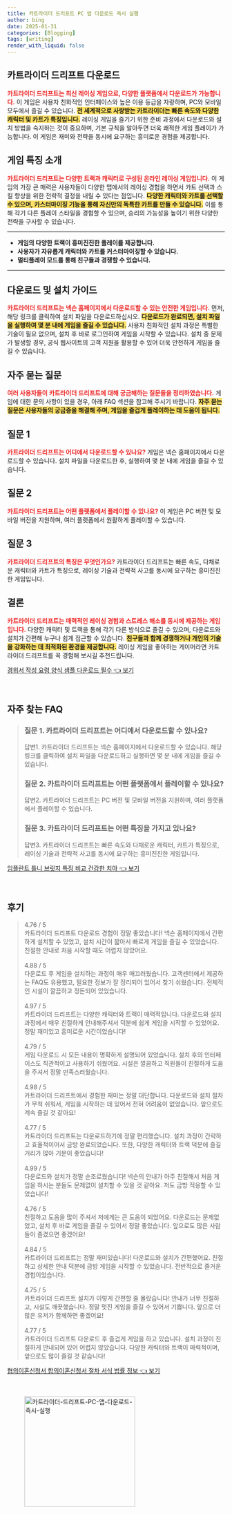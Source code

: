 ```yaml
---
title: 카트라이더 드리프트 PC 앱 다운로드 즉시 실행
author: bing
date: 2025-01-31
categories: [Blogging]
tags: [writing]
render_with_liquid: false
---
```



<h2 id='카트라이더 드리프트 다운로드'>카트라이더 드리프트 다운로드</h2>

<p><b><span style="color: #ee2323;">카트라이더 드리프트는 최신 레이싱 게임으로, 다양한 플랫폼에서 다운로드가 가능합니다.</span></b> 이 게임은 사용자 친화적인 인터페이스와 높은 이용 등급을 자랑하며, PC와 모바일 모두에서 즐길 수 있습니다. <b><span style="background-color: #ffe066;">전 세계적으로 사랑받는 카트라이더는 빠른 속도와 다양한 캐릭터 및 카트가 특징입니다.</span></b> 레이싱 게임을 즐기기 위한 준비 과정에서 다운로드와 설치 방법을 숙지하는 것이 중요하며, 기본 규칙을 알아두면 더욱 쾌적한 게임 플레이가 가능합니다. 이 게임은 재미와 전략을 동시에 요구하는 흥미로운 경험을 제공합니다.</p>

<h2 id='게임 특징 소개'>게임 특징 소개</h2>

<p><b><span style="color: #ee2323;">카트라이더 드리프트는 다양한 트랙과 캐릭터로 구성된 온라인 레이싱 게임입니다.</span></b> 이 게임의 가장 큰 매력은 사용자들이 다양한 맵에서의 레이싱 경험을 하면서 카트 선택과 스킬 향상을 위한 전략적 결정을 내릴 수 있다는 점입니다. <b><span style="background-color: #ffe066;">다양한 캐릭터와 카트를 선택할 수 있으며, 카스터마이징 기능을 통해 자신만의 독특한 카트를 만들 수 있습니다.</span></b> 이를 통해 각기 다른 플레이 스타일을 경험할 수 있으며, 승리의 가능성을 높이기 위한 다양한 전략을 구사할 수 있습니다.</p>

<hr />

<ul>
    <li><b>게임의 다양한 트랙이 흥미진진한 플레이를 제공합니다.</b></li>
    <li><b>사용자가 자유롭게 캐릭터와 카트를 커스터마이징할 수 있습니다.</b></li>
    <li><b>멀티플레이 모드를 통해 친구들과 경쟁할 수 있습니다.</b></li>
</ul>

<hr />

<h2 id='다운로드 및 설치 가이드'>다운로드 및 설치 가이드</h2>

<p><b><span style="color: #ee2323;">카트라이더 드리프트는 넥슨 홈페이지에서 다운로드할 수 있는 안전한 게임입니다.</span></b> 먼저, 해당 링크를 클릭하여 설치 파일을 다운로드하십시오. <b><span style="background-color: #ffe066;">다운로드가 완료되면, 설치 파일을 실행하여 몇 분 내에 게임을 즐길 수 있습니다.</span></b> 사용자 친화적인 설치 과정은 특별한 기술이 필요 없으며, 설치 후 바로 로그인하여 게임을 시작할 수 있습니다. 설치 중 문제가 발생할 경우, 공식 웹사이트의 고객 지원을 활용할 수 있어 더욱 안전하게 게임을 즐길 수 있습니다.</p>

<h2 id='자주 묻는 질문'>자주 묻는 질문</h2>

<p><b><span style="color: #ee2323;">여러 사용자들이 카트라이더 드리프트에 대해 궁금해하는 질문들을 정리하였습니다.</span></b> 게임에 대한 문의 사항이 있을 경우, 아래 FAQ 섹션을 참고해 주시기 바랍니다. <b><span style="background-color: #ffe066;">자주 묻는 질문은 사용자들의 궁금증을 해결해 주며, 게임을 즐겁게 플레이하는 데 도움이 됩니다.</span></b></p>

<h2 id='질문 1'>질문 1</h2>

<p><b><span style="color: #ee2323;">카트라이더 드리프트는 어디에서 다운로드할 수 있나요?</span></b> 게임은 넥슨 홈페이지에서 다운로드할 수 있습니다. 설치 파일을 다운로드한 후, 실행하여 몇 분 내에 게임을 즐길 수 있습니다.</p>

<h2 id='질문 2'>질문 2</h2>

<p><b><span style="color: #ee2323;">카트라이더 드리프트는 어떤 플랫폼에서 플레이할 수 있나요?</span></b> 이 게임은 PC 버전 및 모바일 버전을 지원하며, 여러 플랫폼에서 원활하게 플레이할 수 있습니다.</p>

<h2 id='질문 3'>질문 3</h2>

<p><b><span style="color: #ee2323;">카트라이더 드리프트의 특징은 무엇인가요?</span></b> 카트라이더 드리프트는 빠른 속도, 다채로운 캐릭터와 카트가 특징으로, 레이싱 기술과 전략적 사고를 동시에 요구하는 흥미진진한 게임입니다.</p>

<h2 id='결론'>결론</h2>

<p><b><span style="color: #ee2323;">카트라이더 드리프트는 매력적인 레이싱 경험과 스트레스 해소를 동시에 제공하는 게임입니다.</span></b> 다양한 캐릭터 및 트랙을 통해 각기 다른 방식으로 즐길 수 있으며, 다운로드와 설치가 간편해 누구나 쉽게 접근할 수 있습니다. <b><span style="background-color: #ffe066;">친구들과 함께 경쟁하거나 개인의 기술을 강화하는 데 최적화된 환경을 제공합니다.</span></b> 레이싱 게임을 좋아하는 게이머라면 카트라이더 드리프트를 꼭 경험해 보시길 추천드립니다.</p>


<p><a class="click-button" title="경위서 작성 요령 양식 샘플 다운로드 필수" href="https://24nara.github.io/posts/%EA%B2%BD%EC%9C%84%EC%84%9C-%EC%9E%91%EC%84%B1-%EC%9A%94%EB%A0%B9-%EC%96%91%EC%8B%9D-%EC%83%98%ED%94%8C-%EB%8B%A4%EC%9A%B4%EB%A1%9C%EB%93%9C-%ED%95%84%EC%88%98/" rel="dofollow">경위서 작성 요령 양식 샘플 다운로드 필수 👈 보기</a></p><br>
<h2 id='자주_찾는_FAQ'>자주 찾는 FAQ</h2>
<div itemscope="" itemtype="https://schema.org/FAQPage"> 
<blockquote> 
<div itemscope="" itemprop="mainEntity" itemtype="https://schema.org/Question"> 
<h3 itemprop="name">질문 1. 카트라이더 드리프트는 어디에서 다운로드할 수 있나요?</h3> 
<div itemscope="" itemprop="acceptedAnswer" itemtype="https://schema.org/Answer"> 
<span itemprop="text"> 
<p>답변1. 카트라이더 드리프트는 넥슨 홈페이지에서 다운로드할 수 있습니다. 해당 링크를 클릭하여 설치 파일을 다운로드하고 실행하면 몇 분 내에 게임을 즐길 수 있습니다.</p> 
</span> 
</div> 
</div> 
<div itemscope="" itemprop="mainEntity" itemtype="https://schema.org/Question"> 
<h3 itemprop="name">질문 2. 카트라이더 드리프트는 어떤 플랫폼에서 플레이할 수 있나요?</h3> 
<div itemscope="" itemprop="acceptedAnswer" itemtype="https://schema.org/Answer"> 
<span itemprop="text"> 
<p>답변2. 카트라이더 드리프트는 PC 버전 및 모바일 버전을 지원하며, 여러 플랫폼에서 플레이할 수 있습니다.</p> 
</span> 
</div> 
</div> 
<div itemscope="" itemprop="mainEntity" itemtype="https://schema.org/Question"> 
<h3 itemprop="name">질문 3. 카트라이더 드리프트는 어떤 특징을 가지고 있나요?</h3> 
<div itemscope="" itemprop="acceptedAnswer" itemtype="https://schema.org/Answer"> 
<span itemprop="text"> 
<p>답변3. 카트라이더 드리프트는 빠른 속도와 다채로운 캐릭터, 카트가 특징으로, 레이싱 기술과 전략적 사고를 동시에 요구하는 흥미진진한 게임입니다.</p> 
</span> 
</div> 
</div> 
</blockquote> 
</div>
<p><a class="click-button" title="임플란트 틀니 브릿지 특징 비교 건강한 치아" href="https://24nara.github.io/posts/%EC%9E%84%ED%94%8C%EB%9E%80%ED%8A%B8-%ED%8B%80%EB%8B%88-%EB%B8%8C%EB%A6%BF%EC%A7%80-%ED%8A%B9%EC%A7%95-%EB%B9%84%EA%B5%90-%EA%B1%B4%EA%B0%95%ED%95%9C-%EC%B9%98%EC%95%84/" rel="dofollow">임플란트 틀니 브릿지 특징 비교 건강한 치아 👈 보기</a></p><br>
<h2 id='후기'>후기</h2>
<div itemscope itemtype="https://schema.org/Product">
  <blockquote>
  <div itemprop="review" itemscope itemtype="https://schema.org/Review">
      <div itemprop="reviewRating" itemscope itemtype="https://schema.org/Rating"> <span itemprop="ratingValue">4.76</span> / <span itemprop="bestRating">5</span> </div>
      <span itemprop="reviewBody">카트라이더 드리프트 다운로드 경험이 정말 좋았습니다! 넥슨 홈페이지에서 간편하게 설치할 수 있었고, 설치 시간이 짧아서 빠르게 게임을 즐길 수 있었습니다. 친절한 안내로 처음 시작할 때도 어렵지 않았어요.</span>
  </div>
  <br>
  <div itemprop="review" itemscope itemtype="https://schema.org/Review">
      <div itemprop="reviewRating" itemscope itemtype="https://schema.org/Rating"> <span itemprop="ratingValue">4.88</span> / <span itemprop="bestRating">5</span> </div>
      <span itemprop="reviewBody">다운로드 후 게임을 설치하는 과정이 매우 매끄러웠습니다. 고객센터에서 제공하는 FAQ도 유용했고, 필요한 정보가 잘 정리되어 있어서 찾기 쉬웠습니다. 전체적인 시설이 깔끔하고 정돈되어 있었습니다.</span>
  </div>
  <br>
  <div itemprop="review" itemscope itemtype="https://schema.org/Review">
      <div itemprop="reviewRating" itemscope itemtype="https://schema.org/Rating"> <span itemprop="ratingValue">4.97</span> / <span itemprop="bestRating">5</span> </div>
      <span itemprop="reviewBody">카트라이더 드리프트는 다양한 캐릭터와 트랙이 매력적입니다. 다운로드와 설치 과정에서 매우 친절하게 안내해주셔서 덕분에 쉽게 게임을 시작할 수 있었어요. 정말 재미있고 흥미로운 시간이었습니다!</span>
  </div>
  <br>
  <div itemprop="review" itemscope itemtype="https://schema.org/Review">
      <div itemprop="reviewRating" itemscope itemtype="https://schema.org/Rating"> <span itemprop="ratingValue">4.79</span> / <span itemprop="bestRating">5</span> </div>
      <span itemprop="reviewBody">게임 다운로드 시 모든 내용이 명확하게 설명되어 있었습니다. 설치 후의 인터페이스도 직관적이고 사용하기 쉬웠어요. 시설은 깔끔하고 직원들이 친절하게 도움을 주셔서 정말 만족스러웠습니다.</span>
  </div>
  <br>
  <div itemprop="review" itemscope itemtype="https://schema.org/Review">
      <div itemprop="reviewRating" itemscope itemtype="https://schema.org/Rating"> <span itemprop="ratingValue">4.98</span> / <span itemprop="bestRating">5</span> </div>
      <span itemprop="reviewBody">카트라이더 드리프트에서 경험한 재미는 정말 대단합니다. 다운로드와 설치 절차가 무척 쉬워서, 게임을 시작하는 데 있어서 전혀 어려움이 없었습니다. 앞으로도 계속 즐길 것 같아요!</span>
  </div>
  <br>
  <div itemprop="review" itemscope itemtype="https://schema.org/Review">
      <div itemprop="reviewRating" itemscope itemtype="https://schema.org/Rating"> <span itemprop="ratingValue">4.77</span> / <span itemprop="bestRating">5</span> </div>
      <span itemprop="reviewBody">카트라이더 드리프트는 다운로드하기에 정말 편리했습니다. 설치 과정이 간략하고 효율적이어서 금방 완료되었습니다. 또한, 다양한 캐릭터와 트랙 덕분에 즐길거리가 많아 기분이 좋았습니다!</span>
  </div>
  <br>
  <div itemprop="review" itemscope itemtype="https://schema.org/Review">
      <div itemprop="reviewRating" itemscope itemtype="https://schema.org/Rating"> <span itemprop="ratingValue">4.99</span> / <span itemprop="bestRating">5</span> </div>
      <span itemprop="reviewBody">다운로드와 설치가 정말 순조로웠습니다! 넥슨의 안내가 아주 친절해서 처음 게임을 하시는 분들도 문제없이 설치할 수 있을 것 같아요. 저도 금방 적응할 수 있었습니다!</span>
  </div>
  <br>
  <div itemprop="review" itemscope itemtype="https://schema.org/Review">
      <div itemprop="reviewRating" itemscope itemtype="https://schema.org/Rating"> <span itemprop="ratingValue">4.76</span> / <span itemprop="bestRating">5</span> </div>
      <span itemprop="reviewBody">친절하고 도움을 많이 주셔서 저에게는 큰 도움이 되었어요. 다운로드는 문제없었고, 설치 후 바로 게임을 즐길 수 있어서 정말 좋았습니다. 앞으로도 많은 사람들이 즐겼으면 좋겠어요!</span>
  </div>
  <br>
  <div itemprop="review" itemscope itemtype="https://schema.org/Review">
      <div itemprop="reviewRating" itemscope itemtype="https://schema.org/Rating"> <span itemprop="ratingValue">4.84</span> / <span itemprop="bestRating">5</span> </div>
      <span itemprop="reviewBody">카트라이더 드리프트는 정말 재미있습니다! 다운로드와 설치가 간편했어요. 친절하고 상세한 안내 덕분에 금방 게임을 시작할 수 있었습니다. 전반적으로 즐거운 경험이었습니다.</span>
  </div>
  <br>
  <div itemprop="review" itemscope itemtype="https://schema.org/Review">
      <div itemprop="reviewRating" itemscope itemtype="https://schema.org/Rating"> <span itemprop="ratingValue">4.75</span> / <span itemprop="bestRating">5</span> </div>
      <span itemprop="reviewBody">카트라이더 드리프트 설치가 이렇게 간편할 줄 몰랐습니다! 안내가 너무 친절하고, 시설도 깨끗했습니다. 정말 멋진 게임을 즐길 수 있어서 기쁩니다. 앞으로 더 많은 유저가 함께하면 좋겠어요!</span>
  </div>
  <br>
  <div itemprop="review" itemscope itemtype="https://schema.org/Review">
      <div itemprop="reviewRating" itemscope itemtype="https://schema.org/Rating"> <span itemprop="ratingValue">4.77</span> / <span itemprop="bestRating">5</span> </div>
      <span itemprop="reviewBody">카트라이더 드리프트 다운로드 후 즐겁게 게임을 하고 있습니다. 설치 과정이 친절하게 안내되어 있어 어렵지 않았습니다. 다양한 캐릭터와 트랙이 매력적이며, 앞으로도 많이 즐길 것 같습니다!</span>
  </div>
  </blockquote>
</div>
<p><a class="click-button" title="협의이혼신청서 합의이혼신청서 절차 서식 법률 정보" href="https://24nara.github.io/posts/%ED%98%91%EC%9D%98%EC%9D%B4%ED%98%BC%EC%8B%A0%EC%B2%AD%EC%84%9C-%ED%95%A9%EC%9D%98%EC%9D%B4%ED%98%BC%EC%8B%A0%EC%B2%AD%EC%84%9C-%EC%A0%88%EC%B0%A8-%EC%84%9C%EC%8B%9D-%EB%B2%95%EB%A5%A0-%EC%A0%95%EB%B3%B4/" rel="dofollow">협의이혼신청서 합의이혼신청서 절차 서식 법률 정보 👈 보기</a></p><br>
<figure class="image"><img src="https://24nara.github.io/assets/img/thumbnail/카트라이더-드리프트-PC-앱-다운로드-즉시-실행.webp" alt="카트라이더-드리프트-PC-앱-다운로드-즉시-실행" width="256" height="256"></figure>